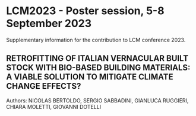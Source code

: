 # LCM2023 - Poster session, 5-8 September 2023
Supplementary information for the contribution to LCM conference 2023.
## RETROFITTING OF ITALIAN VERNACULAR BUILT STOCK WITH BIO-BASED BUILDING MATERIALS: A VIABLE SOLUTION TO MITIGATE CLIMATE CHANGE EFFECTS? 
Authors: NICOLAS BERTOLDO, SERGIO SABBADINI, GIANLUCA RUGGIERI, CHIARA MOLETTI, GIOVANNI DOTELLI


